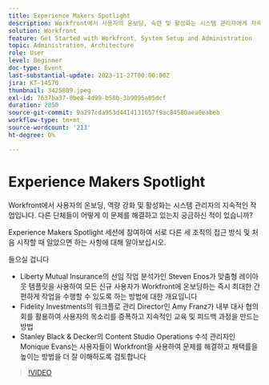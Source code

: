 ```yaml
---
title: Experience Makers Spotlight
description: Workfront에서 사용자의 온보딩, 숙련 및 활성화는 시스템 관리자에게 지속적인 작업입니다. 다른 단체들이 어떻게 이 문제를 해결하고 있는지 궁금하신 적이 있습니까? Experience Makers Spotlight 세션에 참여하여 서로 다른 세 조직의 접근 방식 및 처음 시작할 때 알았으면 하는 사항에 대해 알아보십시오.
solution: Workfront
feature: Get Started with Workfront, System Setup and Administration
topic: Administration, Architecture
role: User
level: Beginner
doc-type: Event
last-substantial-update: 2023-11-27T00:00:00Z
jira: KT-14570
thumbnail: 3425809.jpeg
exl-id: 7637ba37-0be8-4d99-b58b-3b9095a05dcf
duration: 2850
source-git-commit: 9a297cda953d4414131657f9ac84580aea0eabeb
workflow-type: tm+mt
source-wordcount: '213'
ht-degree: 0%

---
```


# Experience Makers Spotlight

Workfront에서 사용자의 온보딩, 역량 강화 및 활성화는 시스템 관리자의 지속적인 작업입니다. 다른 단체들이 어떻게 이 문제를 해결하고 있는지 궁금하신 적이 있습니까?

Experience Makers Spotlight 세션에 참여하여 서로 다른 세 조직의 접근 방식 및 처음 시작할 때 알았으면 하는 사항에 대해 알아보십시오.

들으실 겁니다

* Liberty Mutual Insurance의 선임 작업 분석가인 Steven Enos가 맞춤형 레이아웃 템플릿을 사용하여 모든 신규 사용자가 Workfront에 온보딩하는 즉시 최대한 간편하게 작업을 수행할 수 있도록 하는 방법에 대한 개요입니다
* Fidelity Investments의 워크플로 관리 Director인 Amy Franz가 내부 대사 협의회를 활용하여 사용자의 목소리를 증폭하고 지속적인 교육 및 피드백 과정을 만드는 방법
* Stanley Black &amp; Decker의 Content Studio Operations 수석 관리자인 Monique Evans는 사용자들이 Workfront을 사용하여 문제를 해결하고 채택률을 높이는 방법을 더 잘 이해하도록 검토합니다

>[!VIDEO](https://video.tv.adobe.com/v/3425809/?learn=on)
